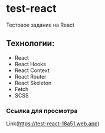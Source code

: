 # test-react

Тестовое задание на React

## Технологии:

- React
- React Hooks
- React Context
- React Router
- React Skeleton
- Fetch
- SCSS

### Ссылка для просмотра
Link(https://test-react-18a51.web.app)
